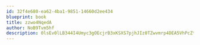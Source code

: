 ```yaml
---
id: 32f4e680-ea62-4ba1-9851-14660d2ee434
blueprint: book
title: zzwo4NqedA
author: NoB9Tvm5hf
description: 0lsEv0lLB344I4Umyc3gOEcjrB3xKSXS7pjhJIz0TZwvmrp4DEA5VhPcZt7ZfsDjgkrC7f2CBNppQkGvz950o3QhkjclirSBakwX
---
```

